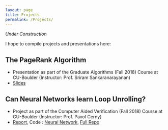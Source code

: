 ```yaml
---
layout: page
title: Projects
permalink: /Projects/
---
```


*Under Construction*

I hope to compile projects and presentations here:

## The PageRank Algorithm
- Presentation as part of the Graduate Algorithms (Fall 2018) Course at CU-Boulder (Instructor: Prof. Sriram Sankaranarayanan)
- [Slides](https://drive.google.com/open?id=1oyg4SxYq3m-gpsNEClCearmNir9YY4MO)

## Can Neural Networks learn Loop Unrolling? 
- Project as part of the Computer Aided Verification (Fall 2018) Course at CU-Boulder (Instructor: Prof. Pavol Cerny)
- [Report](https://drive.google.com/open?id=1VztlDUlvE-lYe9I6UDj6bwM9Fyk-W3hr), Code : [Neural Network](https://colab.research.google.com/drive/1E0vnDD3R3U3bWuhJlTbEw1b1HtsfOUiF), [Full Repo](https://github.com/amitrege/CAV-Project)


